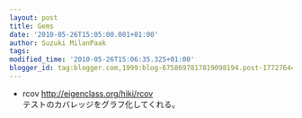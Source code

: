 ```yaml
---
layout: post
title: Gems
date: '2010-05-26T15:05:00.001+01:00'
author: Suzuki MilanPaak
tags: 
modified_time: '2010-05-26T15:06:35.325+01:00'
blogger_id: tag:blogger.com,1999:blog-6758697817819098194.post-1772764461259949824
---
```


- rcov http://eigenclass.org/hiki/rcov  
テストのカバレッジをグラフ化してくれる。


